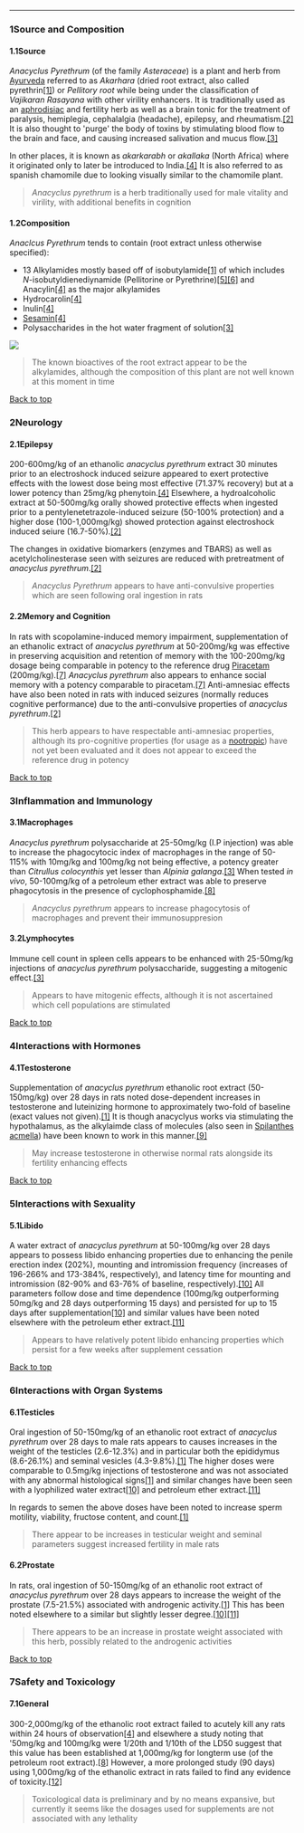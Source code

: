 





---


### 1Source and Composition

#### 1.1Source


*Anacyclus Pyrethrum* (of the family *Asteraceae*) is a plant and herb from [Ayurveda](/supplements/ayurveda/) referred to as *Akarhara* (dried root extract, also called pyrethrin[[1]](#ref1)) or *Pellitory root* while being under the classification of *Vajikaran Rasayana* with other virility enhancers. It is traditionally used as an [aphrodisiac](/supplements/aphrodisiac/) and fertility herb as well as a brain tonic for the treatment of paralysis, hemiplegia, cephalalgia (headache), epilepsy, and rheumatism.[[2]](#ref2) It is also thought to 'purge' the body of toxins by stimulating blood flow to the brain and face, and causing increased salivation and mucus flow.[[3]](#ref3)


In other places, it is known as *akarkarabh* or *akallaka* (North Africa) where it originated only to later be introduced to India.[[4]](#ref4) It is also referred to as spanish chamomile due to looking visually similar to the chamomile plant.



> *Anacyclus pyrethrum* is a herb traditionally used for male vitality and virility, with additional benefits in cognition


#### 1.2Composition


*Anaclcus Pyrethrum* tends to contain (root extract unless otherwise specified):


* 13 Alkylamides mostly based off of isobutylamide[[1]](#ref1) of which includes *N*-isobutyldienediynamide (Pellitorine or Pyrethrine)[[5]](#ref5)[[6]](#ref6) and Anacylin[[4]](#ref4) as the major alkylamides
* Hydrocarolin[[4]](#ref4)
* Inulin[[4]](#ref4)
* [Sesamin](/supplements/sesamin/)[[4]](#ref4)
* Polysaccharides in the hot water fragment of solution[[3]](#ref3)

![](https://2e9be637a5b4415c18c5-5ddb36df15af65ab8482e83373c53fe5.ssl.cf1.rackcdn.com/images/383.png)
> The known bioactives of the root extract appear to be the alkylamides, although the composition of this plant are not well known at this moment in time


[Back to top](#c-source-and-composition)
### 2Neurology

#### 2.1Epilepsy


200-600mg/kg of an ethanolic *anacyclus pyrethrum* extract 30 minutes prior to an electroshock induced seizure appeared to exert protective effects with the lowest dose being most effective (71.37% recovery) but at a lower potency than 25mg/kg phenytoin.[[4]](#ref4) Elsewhere, a hydroalcoholic extract at 50-500mg/kg orally showed protective effects when ingested prior to a pentylenetetrazole-induced seizure (50-100% protection) and a higher dose (100-1,000mg/kg) showed protection against electroshock induced seiure (16.7-50%).[[2]](#ref2)


The changes in oxidative biomarkers (enzymes and TBARS) as well as acetylcholinesterase seen with seizures are reduced with pretreatment of *anacyclus pyrethrum*.[[2]](#ref2)



> *Anacyclus Pyrethrum* appears to have anti-convulsive properties which are seen following oral ingestion in rats


#### 2.2Memory and Cognition


In rats with scopolamine-induced memory impairment, supplementation of an ethanolic extract of *anacyclus pyrethrum* at 50-200mg/kg was effective in preserving acquisition and retention of memory with the 100-200mg/kg dosage being comparable in potency to the reference drug [Piracetam](/supplements/piracetam/) (200mg/kg).[[7]](#ref7) *Anacyclus pyrethrum* also appears to enhance social memory with a potency comparable to piracetam.[[7]](#ref7) Anti-amnesiac effects have also been noted in rats with induced seizures (normally reduces cognitive performance) due to the anti-convulsive properties of *anacyclus pyrethrum*.[[2]](#ref2)



> This herb appears to have respectable anti-amnesiac properties, although its pro-cognitive properties (for usage as a [nootropic](/supplements/nootropic/)) have not yet been evaluated and it does not appear to exceed the reference drug in potency


[Back to top](#c-neurology)
### 3Inflammation and Immunology

#### 3.1Macrophages


*Anacyclus pyrethrum* polysaccharide at 25-50mg/kg (I.P injection) was able to increase the phagocytocic index of macrophages in the range of 50-115% with 10mg/kg and 100mg/kg not being effective, a potency greater than *Citrullus colocynthis* yet lesser than *Alpinia galanga*.[[3]](#ref3) When tested *in vivo*, 50-100mg/kg of a petroleum ether extract was able to preserve phagocytosis in the presence of cyclophosphamide.[[8]](#ref8)



> *Anacyclus pyrethrum* appears to increase phagocytosis of macrophages and prevent their immunosuppresion


#### 3.2Lymphocytes


Immune cell count in spleen cells appears to be enhanced with 25-50mg/kg injections of *anacyclus pyrethrum* polysaccharide, suggesting a mitogenic effect.[[3]](#ref3)



> Appears to have mitogenic effects, although it is not ascertained which cell populations are stimulated


[Back to top](#c-inflammation-and-immunology)
### 4Interactions with Hormones

#### 4.1Testosterone


Supplementation of *anacyclus pyrethrum* ethanolic root extract (50-150mg/kg) over 28 days in rats noted dose-dependent increases in testosterone and luteinizing hormone to approximately two-fold of baseline (exact values not given).[[1]](#ref1) It is though anacyclyus works via stimulating the hypothalamus, as the alkylaimde class of molecules (also seen in [Spilanthes acmella](/supplements/spilanthes-acmella/)) have been known to work in this manner.[[9]](#ref9)



> May increase testosterone in otherwise normal rats alongside its fertility enhancing effects


[Back to top](#c-interactions-with-hormones)
### 5Interactions with Sexuality

#### 5.1Libido


A water extract of *anacyclus pyrethrum* at 50-100mg/kg over 28 days appears to possess libido enhancing properties due to enhancing the penile erection index (202%), mounting and intromission frequency (increases of 196-266% and 173-384%, respectively), and latency time for mounting and intromission (82-90% and 63-76% of baseline, respectively).[[10]](#ref10) All parameters follow dose and time dependence (100mg/kg outperforming 50mg/kg and 28 days outperforming 15 days) and persisted for up to 15 days after supplementation[[10]](#ref10) and similar values have been noted elsewhere with the petroleum ether extract.[[11]](#ref11)



> Appears to have relatively potent libido enhancing properties which persist for a few weeks after supplement cessation


[Back to top](#c-interactions-with-sexuality)
### 6Interactions with Organ Systems

#### 6.1Testicles


Oral ingestion of 50-150mg/kg of an ethanolic root extract of *anacyclus pyrethrum* over 28 days to male rats appears to causes increases in the weight of the testicles (2.6-12.3%) and in particular both the epididymus (8.6-26.1%) and seminal vesicles (4.3-9.8%).[[1]](#ref1) The higher doses were comparable to 0.5mg/kg injections of testosterone and was not associated with any abnormal histological signs[[1]](#ref1) and similar changes have been seen with a lyophilized water extract[[10]](#ref10) and petroleum ether extract.[[11]](#ref11)


In regards to semen the above doses have been noted to increase sperm motility, viability, fructose content, and count.[[1]](#ref1)



> There appear to be increases in testicular weight and seminal parameters suggest increased fertility in male rats


#### 6.2Prostate


In rats, oral ingestion of 50-150mg/kg of an ethanolic root extract of *anacyclus pyrethrum* over 28 days appears to increase the weight of the prostate (7.5-21.5%) associated with androgenic activity.[[1]](#ref1) This has been noted elsewhere to a similar but slightly lesser degree.[[10]](#ref10)[[11]](#ref11)



> There appears to be an increase in prostate weight associated with this herb, possibly related to the androgenic activities


[Back to top](#c-interactions-with-organ-systems)
### 7Safety and Toxicology

#### 7.1General


300-2,000mg/kg of the ethanolic root extract failed to acutely kill any rats within 24 hours of observation[[4]](#ref4) and elsewhere a study noting that '50mg/kg and 100mg/kg were 1/20th and 1/10th of the LD50 suggest that this value has been established at 1,000mg/kg for longterm use (of the petroleum root extract).[[8]](#ref8) However, a more prolonged study (90 days) using 1,000mg/kg of the ethanolic extract in rats failed to find any evidence of toxicity.[[12]](#ref12)



> Toxicological data is preliminary and by no means expansive, but currently it seems like the dosages used for supplements are not associated with any lethality

 


